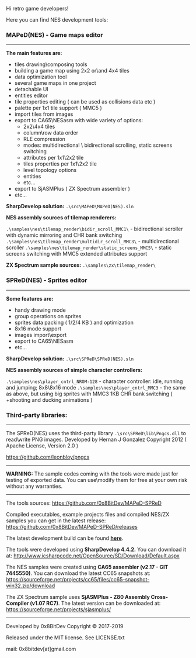 Hi retro game developers! 

Here you can find NES development tools:


### MAPeD(NES) - Game maps editor
---
**The main features are:**
- tiles drawing\composing tools
- building a game map using 2x2 or\and 4x4 tiles
- data optimization tool
- several game maps in one project
- detachable UI
- entities editor
- tile properties editing ( can be used as collisions data etc )
- palette per 1x1 tile support ( MMC5 )
- import tiles from images
- export to CA65\NESasm with wide variety of options:
	- 2x2\4x4 tiles
	- column\row data order
	- RLE compression
	- modes: multidirectional \ bidirectional scrolling, static screens switching
	- attributes per 1x1\2x2 tile
	- tiles properties per 1x1\2x2 tile
	- level topology options
	- entities
	- etc...
- export to SjASMPlus ( ZX Spectrum assembler )
- etc...


**SharpDevelop solution:**
 `.\src\MAPeD\MAPeD(NES).sln`

**NES assembly sources of tilemap renderers:**

 `.\samples\nes\tilemap_render\bidir_scroll_MMC1\`	- bidirectional scroller with dynamic mirroring and CHR bank switching
 `.\samples\nes\tilemap_render\multidir_scroll_MMC3\`	- multidirectional scroller
 `.\samples\nes\tilemap_render\static_screens_MMC5\`	- static screens switching with MMC5 extended attributes support

**ZX Spectrum sample sources:**
 `.\samples\zx\tilemap_render\`


### SPReD(NES) - Sprites editor
---
**Some features are:**

- handy drawing mode
- group operations on sprites
- sprites data packing ( 1/2/4 KB ) and optimization
- 8x16 mode support
- images import\export
- export to CA65\NESasm
- etc...


**SharpDevelop solution:**
 `.\src\SPReD\SPReD(NES).sln`

**NES assembly sources of simple character controllers:**

`.\samples\nes\player_cntrl_NROM-128`	- character controller: idle, running and jumping; 8x8\8x16 mode
`.\samples\nes\player_cntrl_MMC3`	- the same as above, but using big sprites with MMC3 1KB CHR bank switching 
( +shooting and ducking animations )


### Third-party libraries:
---
The SPReD(NES) uses the third-party library `.\src\SPReD\lib\Pngcs.dll` to read\write PNG images.
Developed by Hernan J Gonzalez Copyright 2012 ( Apache License, Version 2.0 )

https://github.com/leonbloy/pngcs

---
**WARNING:** The sample codes coming with the tools were made just for testing of exported data. 
You can use\modify them for free at your own risk without any warranties.

---
The tools sources: 
https://github.com/0x8BitDev/MAPeD-SPReD

Compiled executables, example projects files and compiled NES/ZX samples you can get in the latest release: 
https://github.com/0x8BitDev/MAPeD-SPReD/releases

The latest development build can be found **[here](https://drive.google.com/open?id=1Jopms8ENPrjTktrt_V36TQC2FZT2agId)**.

The tools were developed using **SharpDevelop 4.4.2.** 
You can download it at: http://www.icsharpcode.net/OpenSource/SD/Download/Default.aspx

The NES samples were created using **CA65 assembler (v2.17 - GIT 7445550)**. 
You can download the latest CC65 snapshots at: https://sourceforge.net/projects/cc65/files/cc65-snapshot-win32.zip/download

The ZX Spectrum sample uses **SjASMPlus - Z80 Assembly Cross-Compiler (v1.07 RC7)**. 
The latest version can be downloaded at: https://sourceforge.net/projects/sjasmplus/

---
Developed by 0x8BitDev Copyright © 2017-2019

Released under the MIT license. See LICENSE.txt

mail: 0x8bitdev[at]gmail.com
